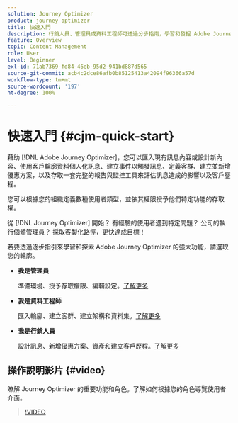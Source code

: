 ```yaml
---
solution: Journey Optimizer
product: journey optimizer
title: 快速入門
description: 行銷人員、管理員或資料工程師可透過分步指南，學習和發掘 Adobe Journey Optimizer 的力量。
feature: Overview
topic: Content Management
role: User
level: Beginner
exl-id: 71ab7369-fd84-46eb-95d2-941bd887d565
source-git-commit: acb4c2dce86afb0b85125413a42094f96366a57d
workflow-type: tm+mt
source-wordcount: '197'
ht-degree: 100%

---
```


# 快速入門 {#cjm-quick-start}

藉助 [!DNL Adobe Journey Optimizer]，您可以匯入現有訊息內容或設計新內容、使用客戶輪廓資料個人化訊息、建立事件以觸發訊息、定義客群、建立並新增優惠方案，以及存取一套完整的報告與監控工具來評估訊息造成的影響以及客戶歷程。

您可以根據您的組織定義數種使用者類型，並依其權限授予他們特定功能的存取權。

從 [!DNL Journey Optimizer] 開始？ 有經驗的使用者遇到特定問題？ 公司的執行個體管理員？ 採取客製化路徑，更快達成目標！

若要透過逐步指引來學習和探索 Adobe Journey Optimizer 的強大功能，請選取您的輪廓。

* **我是管理員**

  準備環境、授予存取權限、編輯設定。[了解更多](path/administrator.md)

* **我是資料工程師**

  匯入輪廓、建立客群、建立架構和資料集。[了解更多](path/data-engineer.md)

* **我是行銷人員**

  設計訊息、新增優惠方案、資產和建立客戶歷程。[了解更多](path/marketer.md)

## 操作說明影片 {#video}

瞭解 Journey Optimizer 的重要功能和角色。了解如何根據您的角色導覽使用者介面。

>[!VIDEO](https://video.tv.adobe.com/v/3424995?quality=12)

